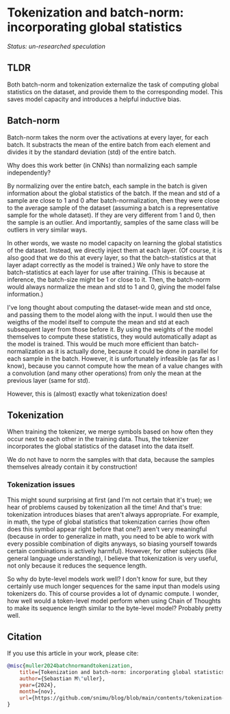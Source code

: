 # Tokenization and batch-norm: incorporating global statistics

*Status: un-researched speculation*

## TLDR

Both batch-norm and tokenization externalize the task of computing global statistics on the dataset, and provide them to the corresponding model. This saves model capacity and introduces a helpful inductive bias.

## Batch-norm

Batch-norm takes the norm over the activations at every layer, for each batch. It substracts the mean of the entire batch from each element and divides it by the standard deviation (std) of the entire batch.

Why does this work better (in CNNs) than normalizing each sample independently?

By normalizing over the entire batch, each sample in the batch is given information about the global statistics of the batch. If the mean and std of a sample are close to $1$ and $0$ after batch-normalization, then they were close to the average sample of the dataset (assuming a batch is a representative sample for the whole dataset). If they are very different from $1$ and $0$, then the sample is an outlier. And importantly, samples of the same class will be outliers in very similar ways.

In other words, we waste no model capacity on learning the global statistics of the dataset. Instead, we directly inject them at each layer. (Of course, it is also good that we do this at every layer, so that the batch-statistics at that layer adapt correctly as the model is trained.) We only have to store the batch-statistics at each layer for use after training. (This is because at inference, the batch-size might be $1$ or close to it. Then, the batch-norm would always normalize the mean and std to $1$ and $0$, giving the model false information.)

I've long thought about computing the dataset-wide mean and std once, and passing them to the model along with the input. I would then use the weigths of the model itself to compute the mean and std at each subsequent layer from those before it. By using the weights of the model themselves to compute these statistics, they would automatically adapt as the model is trained. This would be much more efficient than batch-normalization as it is actually done, because it could be done in parallel for each sample in the batch. However, it is unfortunately infeasible (as far as I know), because you cannot compute how the mean of a value changes with a convolution (and many other operations) from only the mean at the previous layer (same for std).

However, this is (almost) exactly what tokenization does!

## Tokenization

When training the tokenizer, we merge symbols based on how often they occur next to each other in the training data. Thus, the tokenizer incorporates the global statistics of the dataset into the data itself.

We do not have to norm the samples with that data, because the samples themselves already contain it by construction!

### Tokenization issues

This might sound surprising at first (and I'm not certain that it's true); we hear of problems caused by tokenization all the time! And that's true: tokenization introduces biases that aren't always appropriate. For example, in math, the type of global statistics that tokenization carries (how often does this symbol appear right before that one?) aren't very meaningful (because in order to generalize in math, you need to be able to work with every possible combination of digits anyways, so biasing yourself towards certain combinations is actively harmful). However, for other subjects (like general language understanding), I believe that tokenization is very useful, not only because it reduces the sequence length.

So why do byte-level models work well? I don't know for sure, but they certainly use much longer sequences for the same input than models using tokenizers do. This of course provides a lot of dynamic compute. I wonder, how well would a token-level model perform when using Chain of Thoughts to make its sequence length similar to the byte-level model? Probably pretty well.

## Citation

If you use this article in your work, please cite:

```bibtex
@misc{muller2024batchnormandtokenization,
    title={Tokenization and batch-norm: incorporating global statistics},
    author={Sebastian M\"uller},
    year={2024},
    month={nov},
    url={https://github.com/snimu/blog/blob/main/contents/tokenization-and-batchnorm/README.md}
}
```
